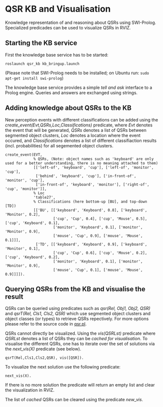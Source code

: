 # QSR KB and Visualisation 

Knowledge representation of and reasoning about QSRs using SWI-Prolog. Specialized predicades can be used to visualize QSRs in RVIZ.  

## Starting the KB service

First the knowledge base service has to be started:
```
roslaunch qsr_kb kb_bringup.launch
```
(Please note that SWI-Prolog needs to be installed; on Ubuntu run: `sudo apt-get install swi-prolog`)

The knowledge base service provides a simple *tell and ask* interface to a Prolog engine. Queries and answers are exchanged using strings.

## Adding knowledge about QSRs to the KB

New perception events with different classifications can be added using the *create_event(Evt,QSRs,Loc,Classifications)* predicate, where *Evt* denotes the event that will be generated, *QSRs* denotes a list of QSRs between segmented object clusters, *Loc* denotes a location where the event occured, and *Classifications* denotes a list of different classifiaction results (incl. probabilities) for all segemented object clusters. 
```
create_event(EVT,
             % QSRs, (Note: object names such as 'keyboard' are only used for a better understanding, there is no meaning attached to them)  
             [['left-of', 'keyboard', 'cup'], ['left-of', 'monitor', 'cup'],
              ['behind', 'keyboard', 'cup'], ['in-front-of', 'monitor', 'cup'],
              ['in-front-of', 'keyboard', 'monitor'], ['right-of', 'cup', 'monitor']],
             % Loc
             'table27',
             % Classifications (here bottom-up [BU], and top-down [TD])
             [['BU', [['keyboard', 'Keyboard', 0.8], ['keyboard', 'Monitor', 0.2], 
                      ['cup', 'Cup', 0.4], ['cup', 'Mouse', 0.5], ['cup', 'Keyboard', 0.1], 
                      ['monitor', 'Keyboard', 0.1], ['monitor', 'Monitor', 0.9], 
                      ['mouse', 'Cup', 0.9], ['mouse', 'Mouse', 0.1]]], 
              ['TD', [['keyboard', 'Keyboard', 0.9], ['keyboard', 'Monitor', 0.1], 
                      ['cup', 'Cup', 0.6], ['cup', 'Mouse', 0.2], ['cup', 'Keyboard', 0.2], 
                      ['monitor', 'Keyboard', 0.1], ['monitor', 'Monitor', 0.9], 
                      ['mouse', 'Cup', 0.1], ['mouse', 'Mouse', 0.9]]]]).
```

## Querying QSRs from the KB and visualise the result

QSRs can be queried using predicates such as *qsr(Rel, Obj1, Obj2, QSR)* and *qsrT(Rel, Cls1, Cls2, QSR)* which use segmented object clusters and object classes (or types) to retrieve QSRs repectively. For more options please refer to the source code in  [qsr.pl](https://github.com/strands-project/strands_tabletop_perception/blob/hydro-devel/qsr_kb/src/qsr.pl).

QSRs cannot directly be visualized. Using the *vis(QSRLst)* predicate where *QSRLst* denotes a list of QSRs they can be *cached for visualisation*. To visualise the different QSRs, one has to iterate over the set of solutions via the *next_vis(X)* predicate (see below).  
```
qsrT(Rel,Cls1,Cls2,QSR), vis([QSR]).
```

To visualize the next solution use the following predicate:
```
next_vis(X).
```
If there is no more solution the predicate will return an empty list and clear the visualization in RVIZ.

The list of *cached* QSRs can be cleared using the predicate *new_vis*. 




